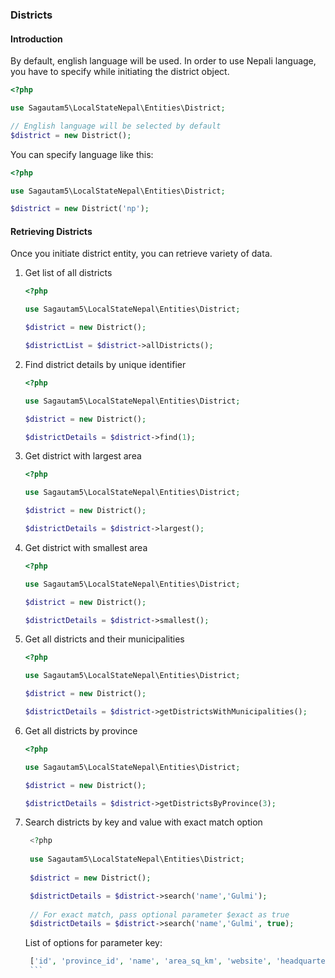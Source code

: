### Districts

#### Introduction
By default, english language will be used. In order to use Nepali language, you have to specify while initiating the district object.

```php
<?php

use Sagautam5\LocalStateNepal\Entities\District;

// English language will be selected by default
$district = new District();

```

You can specify language like this:

```php
<?php

use Sagautam5\LocalStateNepal\Entities\District;

$district = new District('np');
```

#### Retrieving Districts

Once you initiate district entity, you can retrieve variety of data.

1. Get list of all districts  
    ```php
    <?php
    
    use Sagautam5\LocalStateNepal\Entities\District;
    
    $district = new District();
    
    $districtList = $district->allDistricts();
    ```

2. Find district details by unique identifier

    ```php
    <?php
    
    use Sagautam5\LocalStateNepal\Entities\District;
    
    $district = new District();
    
    $districtDetails = $district->find(1);
    ```

3. Get district with largest area

    ```php
    <?php
    
    use Sagautam5\LocalStateNepal\Entities\District;
    
    $district = new District();
    
    $districtDetails = $district->largest();
    ```
   
4. Get district with smallest area

    ```php
    <?php
    
    use Sagautam5\LocalStateNepal\Entities\District;
    
    $district = new District();
    
    $districtDetails = $district->smallest();
    ```
   
5. Get all districts and their municipalities

    ```php
    <?php
    
    use Sagautam5\LocalStateNepal\Entities\District;
    
    $district = new District();
    
    $districtDetails = $district->getDistrictsWithMunicipalities();
    ```
6. Get all districts by province

    ```php
    <?php
    
    use Sagautam5\LocalStateNepal\Entities\District;
    
    $district = new District();
    
    $districtDetails = $district->getDistrictsByProvince(3);
    ```
   
7. Search districts by key and value with exact match option

   ```php
    <?php
    
    use Sagautam5\LocalStateNepal\Entities\District;
    
    $district = new District();
   
    $districtDetails = $district->search('name','Gulmi');
    
    // For exact match, pass optional parameter $exact as true 
    $districtDetails = $district->search('name','Gulmi', true);
    ```      
   
   List of options for parameter key:
      
      ```php
       ['id', 'province_id', 'name', 'area_sq_km', 'website', 'headquarter'];
       ```         